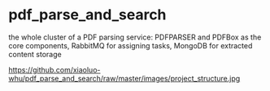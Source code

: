 # pdf_parse_and_search
the whole cluster of a PDF parsing service: PDFPARSER and PDFBox as the core components, RabbitMQ for assigning tasks, MongoDB for extracted content storage 

https://github.com/xiaoluo-whu/pdf_parse_and_search/raw/master/images/project_structure.jpg
